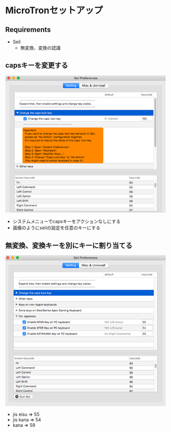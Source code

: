 # MicroTronセットアップ
## Requirements
* Seil
  * 無変換、変換の認識

## capsキーを変更する
![](./modify_caps.png)
* システムメニューでcapsキーをアクションなしにする
* 画像のようにseilの設定を任意のキーにする

## 無変換、変換キーを別にキーに割り当てる
![](./modify_henkan.png)
* jis eisu => 55
* jis kana => 54
* kana => 59

